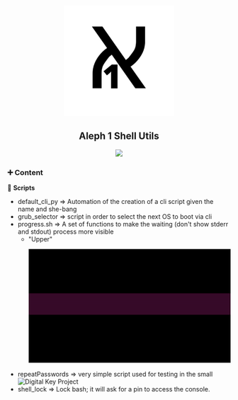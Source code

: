 <p align="center"><a href="https://www.alejandrogp.com/"><img hspace="15" width="250" height="250" src="https://github.com/aleph8/aleph8/blob/main/logos/aleph1logo.png?raw=true"></a></p>

<h2 align="center"> Aleph 1 Shell Utils </h2>

<p align="center"> <img src="https://img.shields.io/badge/Shell-Bash-00599C?style=flat-square&logo=shell"></p>

### :heavy_plus_sign: Content

:page_facing_up: **Scripts**

+ default_cli_py => Automation of the creation of a cli script given the name and she-bang
+ grub_selector => script in order to select the next OS to boot via cli
+ progress.sh => A set of functions to make the waiting (don't show stderr and stdout) process more visible
  + "Upper" <p align="center"> <img src="https://raw.githubusercontent.com/aleph8/aleph_1/main/graphics/upper.gif"> </p>
+ repeatPasswords => very simple script used for testing in the small ![Digital Key Project](https://www.alejandrogp.com/electronics/digital-keythe-good-side-of-rubber-ducky)
+ shell_lock => Lock bash; it will ask for a pin to access the console.
